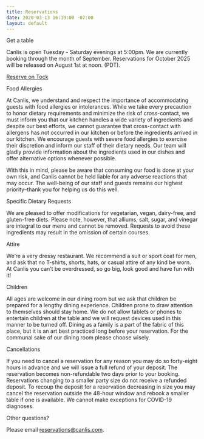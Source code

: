 ```yaml
---
title: Reservations
date: 2020-03-13 16:19:00 -07:00
layout: default
---
```


<p class="Caption">Get a table</p>

<p class="mb0 pb0"> Canlis is open Tuesday - Saturday evenings at 5:00pm. We are currently booking through the month of September. Reservations for October 2025 will be released on August 1st at noon. (PDT). </p>
<p class="mt3 mb2 pb0"><a class="Button NoLine Caption" href="https://www.exploretock.com/canlis/" target="_blank">Reserve on Tock</a></p>

<div class="Caption mb4 mt4">Food Allergies</div>

<p class="mb2 pb0">At Canlis, we understand and respect the importance of accommodating guests with food allergies or intolerances. While we take every precaution to honor dietary requirements and minimize the risk of cross-contact, we must inform you that our kitchen handles a wide variety of ingredients and despite our best efforts, we cannot guarantee that cross-contact with allergens has not occurred in our kitchen or before the ingredients arrived in our kitchen. We encourage guests with severe food allergies to exercise their discretion and inform our staff of their dietary needs. Our team will gladly provide information about the ingredients used in our dishes and offer alternative options whenever possible.</p>

<p class="mb2 pb0"> With this in mind, please be aware that consuming our food is done at your own risk, and Canlis cannot be held liable for any adverse reactions that may occur. The well-being of our staff and guests remains our highest priority–thank you for helping us do this well.</p>

<div class="Caption mb4 mt4">Specific Dietary Requests</div>

<p class="mb2 pb0">We are pleased to offer modifications for vegetarian, vegan, dairy-free, and gluten-free diets. Please note, however, that alliums, salt, sugar, and vinegar are integral to our menu and cannot be removed. Requests to avoid these ingredients may result in the omission of certain courses.</p>

<p class="Caption mt4">Attire</p>

<p class="mb0 pb0">We’re a very dressy restaurant. We recommend a suit or sport coat for men, and ask that no T-shirts, shorts, hats, or casual attire of any kind be worn. At Canlis you can’t be overdressed, so go big, look good and have fun with it!</p>

<div class="Caption mb4 mt4">Children</div>
<p class="mb0 pb0">All ages are welcome in our dining room but we ask that children be prepared for a lengthy dining experience. Children prone to draw attention to themselves should stay home. We do not allow tablets or phones to entertain children at the table and we will request devices used in this manner to be turned off. Dining as a family is a part of the fabric of this place, but it is an art best practiced long before your reservation. For the communal sake of our dining room please choose wisely. </p>

<div class="Caption mb4 mt4">Cancellations</div>
<p class="mb0 pb0">If you need to cancel a reservation for any reason you may do so forty-eight hours in advance and we will issue a full refund of your deposit. The reservation becomes non-refundable two days prior to your booking. Reservations changing to a smaller party size do not receive a refunded deposit. To recoup the deposit for a reservation decreasing in size you may cancel the reservation outside the 48-hour window and rebook a smaller table if one is available. We cannot make exceptions for COVID-19 diagnoses.  </p>

<div class="Caption mb4 mt4">Other questions?</div>

Please email [reservations@canlis.com](mailto:reservations@canlis.com).
